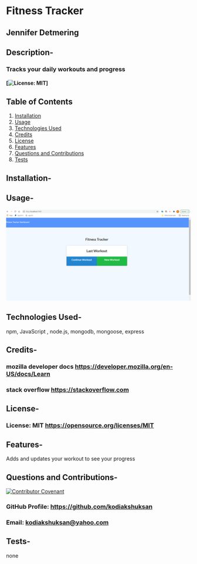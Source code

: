 # Fitness Tracker

## Jennifer Detmering

## Description-

### Tracks your daily workouts and progress

#### [![License: MIT](https://img.shields.io/badge/License-MIT-yellow.svg)]

## Table of Contents

1. [Installation](#installation)
2. [Usage](#usage)
3. [Technologies Used](#technologies_used)
4. [Credits](#credits)
5. [License](#license)
6. [Features](#features)
7. [Questions and Contributions](#questions_and_contributions)
8. [Tests](#tests)

## Installation-

## Usage-

![picture of website homepage](/public/assets/images/homepage.png)

## Technologies Used-

npm, JavaScript , node.js, mongodb, mongoose, express

## Credits-

### mozilla developer docs https://developer.mozilla.org/en-US/docs/Learn

### stack overflow https://stackoverflow.com

## License-

### License: MIT https://opensource.org/licenses/MIT

## Features-

Adds and updates your workout to see your progress

## Questions and Contributions-

[![Contributor Covenant](https://img.shields.io/badge/Contributor%20Covenant-2.0-4baaaa.svg)](code_of_conduct.md)

### GitHub Profile: https://github.com/kodiakshuksan

### Email: kodiakshuksan@yahoo.com

## Tests-

none
